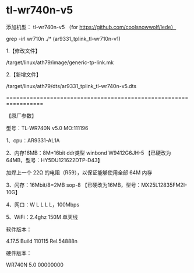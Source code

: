 # tl-wr740n-v5
添加机型：
tl-wr740n-v5
（for https://github.com/coolsnowwolf/lede）

grep -irl wr710n ./*  (ar9331_tplink_tl-wr710n-v1)

1.【修改文件】

/target/linux/ath79/image/generic-tp-link.mk

2.【新增文件】

/target/linux/ath79/dts/ar9331_tplink_tl-wr740n-v5.dts

=================================================================

【原厂参数】

型号：TL-WR740N v5.0  MO:111196

1、cpu：AR9331-AL1A

2、内存16MB：8M*16bit ddr类型 winbond  W9412G6JH-5 【已硬改为64MB，型号：HY5DU121622DTP-D43】

加焊上一个 22Ω 的电阻（R59），以保证能够使用全部 64M 内存

3、闪存：16Mbit/8=2MB sop-8 【已硬改为16MB，型号：MX25L12835FM2I-10G】

4、网口：W L L L L，100Mbps

5、WiFi：2.4ghz 150M 单天线


软件版本：  

4.17.5 Build 110115 Rel.54888n

硬件版本：     

WR740N 5.0 00000000

